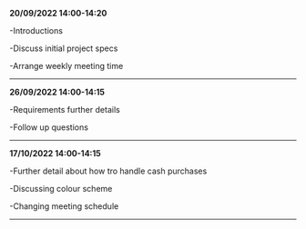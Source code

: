 **20/09/2022 14:00-14:20**

  -Introductions
  
  -Discuss initial project specs
  
  -Arrange weekly meeting time

---

**26/09/2022 14:00-14:15**

  -Requirements further details
  
  -Follow up questions

---

**17/10/2022 14:00-14:15**

  -Further detail about how tro handle cash purchases
  
  -Discussing colour scheme

  -Changing meeting schedule

---

